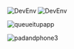 ![DevEnv](https://img.shields.io/badge/Xcode-9.3+-blue)
![DevEnv](https://img.shields.io/badge/iOS-14.0+-blue)

![queueitupapp](https://user-images.githubusercontent.com/9732247/188858752-6a911a0e-efa9-441c-a92d-2286fe61bab6.PNG)

![padandphone3](https://user-images.githubusercontent.com/9732247/188859064-4482f2e4-d871-425f-8be7-88046f1e6e10.PNG)
